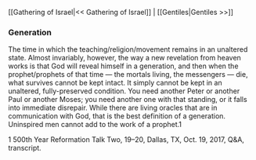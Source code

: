 [[Gathering of Israel|<< Gathering of Israel]]  |  [[Gentiles|Gentiles >>]]

### Generation
The time in which the teaching/religion/movement remains in an unaltered state. Almost invariably, however, the way a new revelation from heaven works is that God will reveal himself in a generation, and then when the prophet/prophets of that time — the mortals living, the messengers — die, what survives cannot be kept intact. It simply cannot be kept in an unaltered, fully-preserved condition. You need another Peter or another Paul or another Moses; you need another one with that standing, or it falls into immediate disrepair. While there are living oracles that are in communication with God, that is the best definition of a generation. Uninspired men cannot add to the work of a prophet.1



1 500th Year Reformation Talk Two, 19–20, Dallas, TX, Oct. 19, 2017, Q&A, transcript.